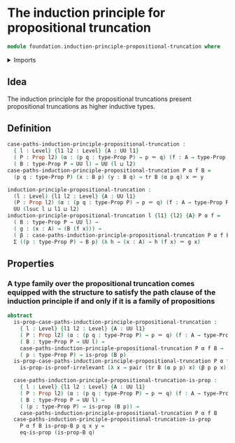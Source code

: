 # The induction principle for propositional truncation

```agda
module foundation.induction-principle-propositional-truncation where
```

<details><summary>Imports</summary>

```agda
open import foundation-core.dependent-pair-types
open import foundation-core.identity-types
open import foundation-core.propositions
open import foundation-core.universe-levels
```

</details>

## Idea

The induction principle for the propositional truncations present propositional
truncations as higher inductive types.

## Definition

```agda
case-paths-induction-principle-propositional-truncation :
  { l : Level} {l1 l2 : Level} {A : UU l1}
  ( P : Prop l2) (α : (p q : type-Prop P) → p ＝ q) (f : A → type-Prop P) →
  ( B : type-Prop P → UU l) → UU (l ⊔ l2)
case-paths-induction-principle-propositional-truncation P α f B =
  (p q : type-Prop P) (x : B p) (y : B q) → tr B (α p q) x ＝ y

induction-principle-propositional-truncation :
  (l : Level) {l1 l2 : Level} {A : UU l1}
  (P : Prop l2) (α : (p q : type-Prop P) → p ＝ q) (f : A → type-Prop P) →
  UU (lsuc l ⊔ l1 ⊔ l2)
induction-principle-propositional-truncation l {l1} {l2} {A} P α f =
  ( B : type-Prop P → UU l) →
  ( g : (x : A) → (B (f x))) →
  ( β : case-paths-induction-principle-propositional-truncation P α f B) →
  Σ ((p : type-Prop P) → B p) (λ h → (x : A) → h (f x) ＝ g x)
```

## Properties

### A type family over the propositional truncation comes equipped with the structure to satisfy the path clause of the induction principle if and only if it is a family of propositions

```agda
abstract
  is-prop-case-paths-induction-principle-propositional-truncation :
    { l : Level} {l1 l2 : Level} {A : UU l1}
    ( P : Prop l2) (α : (p q : type-Prop P) → p ＝ q) (f : A → type-Prop P) →
    ( B : type-Prop P → UU l) →
    case-paths-induction-principle-propositional-truncation P α f B →
    ( p : type-Prop P) → is-prop (B p)
  is-prop-case-paths-induction-principle-propositional-truncation P α f B β p =
    is-prop-is-proof-irrelevant (λ x → pair (tr B (α p p) x) (β p p x))

  case-paths-induction-principle-propositional-truncation-is-prop :
    { l : Level} {l1 l2 : Level} {A : UU l1}
    ( P : Prop l2) (α : (p q : type-Prop P) → p ＝ q) (f : A → type-Prop P) →
    ( B : type-Prop P → UU l) →
    ( (p : type-Prop P) → is-prop (B p)) →
    case-paths-induction-principle-propositional-truncation P α f B
  case-paths-induction-principle-propositional-truncation-is-prop
    P α f B is-prop-B p q x y =
    eq-is-prop (is-prop-B q)
```
